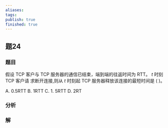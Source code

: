 ```yaml
---
aliases: 
tags: 
publish: true
finished: true
---
```

## 题24
### 题目
假设 TCP 客户与 TCP 服务器的通信已结束，端到端的往返时间为 RTT。 $t$ 时刻 TCP 客户请 求断开连接,则从 $t$ 时刻起 TCP 服务器释放该连接的最短时间是 ( )。

A. 0.5RTT B. 1RTT C. 1. 5RTT D. $2\mathrm{{RT}}$
### 分析

### 解
